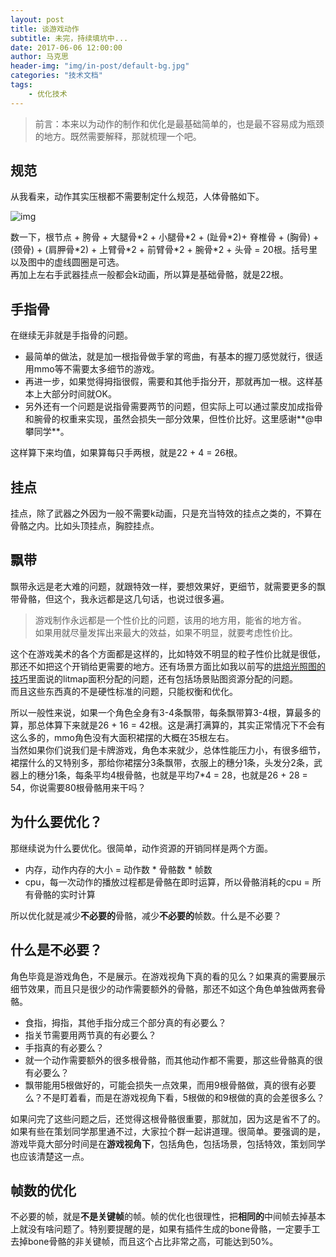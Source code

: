 ```yaml
---
layout: post
title: 谈游戏动作
subtitle: 未完，持续填坑中...
date: 2017-06-06 12:00:00
author: 马克思
header-img: "img/in-post/default-bg.jpg"
categories: "技术文档"
tags:
    - 优化技术
---
```



> 前言：本来以为动作的制作和优化是最基础简单的，也是最不容易成为瓶颈的地方。既然需要解释，那就梳理一个吧。

## 规范
从我看来，动作其实压根都不需要制定什么规范，人体骨骼如下。  <!-- more -->

![img](/img/in-post/talk-game-animation/avatar-bone.png)  

数一下，根节点 + 胯骨 + 大腿骨\*2 + 小腿骨\*2 + (趾骨\*2)+ 脊椎骨 + (胸骨) + (颈骨) + (肩胛骨\*2) + 上臂骨\*2 + 前臂骨\*2 + 腕骨\*2 + 头骨
= 20根。括号里以及图中的虚线圆圈是可选。  
再加上左右手武器挂点一般都会k动画，所以算是基础骨骼，就是22根。

## 手指骨
在继续无非就是手指骨的问题。
- 最简单的做法，就是加一根指骨做手掌的弯曲，有基本的握刀感觉就行，很适用mmo等不需要太多细节的游戏。
- 再进一步，如果觉得拇指很假，需要和其他手指分开，那就再加一根。这样基本上大部分时间就OK。
- 另外还有一个问题是说指骨需要两节的问题，但实际上可以通过蒙皮加成指骨和腕骨的权重来实现，虽然会损失一部分效果，但性价比好。这里感谢**@申攀同学**。  

这样算下来均值，如果算每只手两根，就是22 + 4 = 26根。

## 挂点
挂点，除了武器之外因为一般不需要k动画，只是充当特效的挂点之类的，不算在骨骼之内。比如头顶挂点，胸腔挂点。

## 飘带
飘带永远是老大难的问题，就跟特效一样，要想效果好，更细节，就需要更多的飘带骨骼，但这个，我永远都是这几句话，也说过很多遍。
> 游戏制作永远都是一个性价比的问题，该用的地方用，能省的地方省。  
> 如果用就尽量发挥出来最大的效益，如果不明显，就要考虑性价比。  

这个在游戏美术的各个方面都是这样的，比如特效不明显的粒子性价比就是很低，那还不如把这个开销给更需要的地方。还有场景方面比如我以前写的[烘焙光照图的技巧](/2017/05/03/talk-bake-in-unity/)里面说的litmap面积分配的问题，还有包括场景贴图资源分配的问题。  
而且这些东西真的不是硬性标准的问题，只能权衡和优化。  

所以一般性来说，如果一个角色全身有3-4条飘带，每条飘带算3-4根，算最多的算，那总体算下来就是26 + 16 = 42根。这是满打满算的，其实正常情况下不会有这么多的，mmo角色没有大面积裙摆的大概在35根左右。  
当然如果你们说我们是卡牌游戏，角色本来就少，总体性能压力小，有很多细节，裙摆什么的又特别多，那给你裙摆分3条飘带，衣服上的穗分1条，头发分2条，武器上的穗分1条，每条平均4根骨骼，也就是平均7*4 = 28，也就是26 + 28 = 54，你说需要80根骨骼用来干吗？


## 为什么要优化？
那继续说为什么要优化。很简单，动作资源的开销同样是两个方面。
- 内存，动作内存的大小 = 动作数 * 骨骼数 * 帧数
- cpu，每一次动作的播放过程都是骨骼在即时运算，所以骨骼消耗的cpu = 所有骨骼的实时计算

所以优化就是减少**不必要的**骨骼，减少**不必要的**帧数。什么是不必要？

## 什么是不必要？
角色毕竟是游戏角色，不是展示。在游戏视角下真的看的见么？如果真的需要展示细节效果，而且只是很少的动作需要额外的骨骼，那还不如这个角色单独做两套骨骼。
- 食指，拇指，其他手指分成三个部分真的有必要么？
- 指关节需要用两节真的有必要么？
- 手指真的有必要么？
- 就一个动作需要额外的很多根骨骼，而其他动作都不需要，那这些骨骼真的很有必要么？
- 飘带能用5根做好的，可能会损失一点效果，而用9根骨骼做，真的很有必要么？不是盯着看，而是在游戏视角下看，5根做的和9根做的真的会差很多么？

如果问完了这些问题之后，还觉得这根骨骼很重要，那就加，因为这是省不了的。如果有些在策划同学那里通不过，大家拉个群一起讲道理。很简单。要强调的是，游戏毕竟大部分时间是在**游戏视角下**，包括角色，包括场景，包括特效，策划同学也应该清楚这一点。

## 帧数的优化
不必要的帧，就是**不是关键帧**的帧。帧的优化也很理性，把**相同的**中间帧去掉基本上就没有啥问题了。特别要提醒的是，如果有插件生成的bone骨骼，一定要手工去掉bone骨骼的非关键帧，而且这个占比非常之高，可能达到50%。
